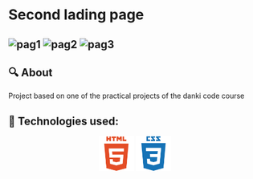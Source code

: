 # Second lading page
![pag1](https://user-images.githubusercontent.com/87580316/131018558-9d075c07-d0b3-4561-820b-13dcf0d45513.jpg)
![pag2](https://user-images.githubusercontent.com/87580316/131018568-0b396ebf-e1a5-4662-89f1-f811be4fa0b0.jpg)
![pag3](https://user-images.githubusercontent.com/87580316/131018696-3f763073-9382-41d8-8fc4-c377fc472512.jpg)
---

## :mag: About 
Project based on one of the practical projects of the danki code course

## :rocket: Technologies used:
<p align="center">
<img src="https://github.com/devicons/devicon/blob/master/icons/html5/html5-plain-wordmark.svg" alt="html5"  width="70" height="70"/>
<img src="https://github.com/devicons/devicon/blob/master/icons/css3/css3-plain-wordmark.svg" alt="css3" width="70" height="70"/>

